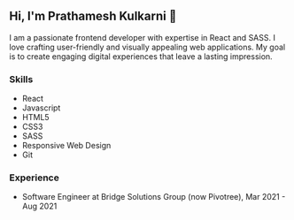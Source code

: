 ## Hi, I'm Prathamesh Kulkarni 👋

I am a passionate frontend developer with expertise in React and SASS. I love crafting user-friendly and visually appealing web applications. My goal is to create engaging digital experiences that leave a lasting impression.

### Skills

* React
* Javascript
* HTML5
* CSS3
* SASS
* Responsive Web Design
* Git

### Experience

* Software Engineer at Bridge Solutions Group (now Pivotree), Mar 2021 - Aug 2021



<!--
**data-picasso44/data-picasso44** is a ✨ _special_ ✨ repository because its `README.md` (this file) appears on your GitHub profile.

Here are some ideas to get you started:

- 🔭 I’m currently working on ...
- 🌱 I’m currently learning ...
- 👯 I’m looking to collaborate on ...
- 🤔 I’m looking for help with ...
- 💬 Ask me about ...
- 📫 How to reach me: ...
- 😄 Pronouns: ...
- ⚡ Fun fact: ...
-->
